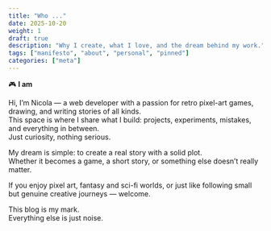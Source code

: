 ```yaml
---
title: "Who ..."
date: 2025-10-20
weight: 1
draft: true
description: "Why I create, what I love, and the dream behind my work."
tags: ["manifesto", "about", "personal", "pinned"]
categories: ["meta"]
---
```


🎮 **I am**

Hi, I’m Nicola — a web developer with a passion for retro pixel-art games, drawing, and writing stories of all kinds.  
This space is where I share what I build: projects, experiments, mistakes, and everything in between.  
Just curiosity, nothing serious.

My dream is simple: to create a real story with a solid plot.  
Whether it becomes a game, a short story, or something else doesn’t really matter.

If you enjoy pixel art, fantasy and sci-fi worlds, or just like following small but genuine creative journeys — welcome.

This blog is my mark.  
Everything else is just noise.
